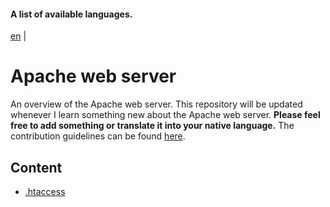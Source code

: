 #### A list of available languages.
[en](./README.md) |

# Apache web server
An overview of the Apache web server. This repository will be updated whenever I learn something new about the Apache web server. **Please feel free to add something or translate it into your native language.** The contribution guidelines can be found [here](./CONTRIBUTING.md).

## Content
- [.htaccess](./HTACCESS.md)

